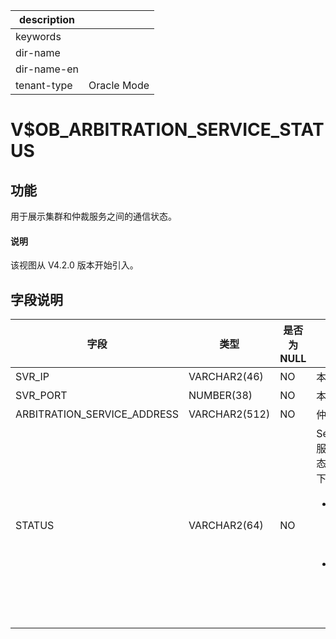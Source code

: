|description||
|---|---|
|keywords||
|dir-name||
|dir-name-en||
|tenant-type|Oracle Mode|

# V$OB_ARBITRATION_SERVICE_STATUS

## 功能

用于展示集群和仲裁服务之间的通信状态。

<main id="notice" type='explain'>
  <h4>说明</h4>
  <p>该视图从 V4.2.0 版本开始引入。</p>
</main>

## 字段说明

| **字段** | **类型** | **是否为 NULL** | **描述** |
| --- | --- | --- | --- |
| SVR_IP | VARCHAR2(46) | NO | 本机 IP 地址 |
| SVR_PORT | NUMBER(38) | NO | 本机 RPC 端口 |
| ARBITRATION_SERVICE_ADDRESS | VARCHAR2(512) | NO | 仲裁服务地址 |
| STATUS | VARCHAR2(64) | NO | Server 和仲裁服务的通信状态，取值如下：<ul><li>  `ACTIVE`：表示仲裁服务与本机通信正常 </li><li> `INACTIVE`：表示仲裁服务与本机无法通信 </li></ul>|
